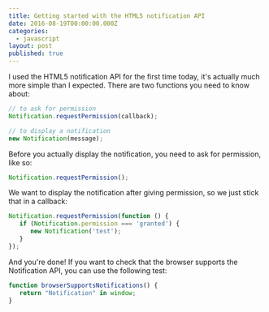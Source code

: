 ```yaml
---
title: Getting started with the HTML5 notification API
date: 2016-08-19T00:00:00.000Z
categories:
  - javascript
layout: post
published: true
---
```


I used the HTML5 notification API for the first time today, it's actually much more simple than I expected. There are two functions you need to know about:

```javascript
// to ask for permission
Notification.requestPermission(callback);

// to display a notification
new Notification(message);
```

Before you actually display the notification, you need to ask for permission, like so:

```javascript
Notification.requestPermission();
```

We want to display the notification after giving permission, so we just stick that in a callback:

```javascript
Notification.requestPermission(function () {
   if (Notification.permission === 'granted') {
      new Notification('test');
   }
});
```

And you're done! If you want to check that the browser supports the Notification API, you can use the following test:

```javascript
function browserSupportsNotifications() {
   return "Notification" in window;
}
```
